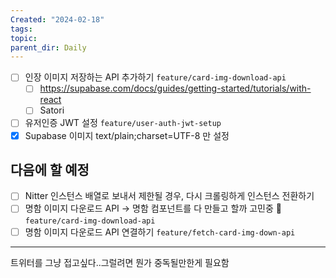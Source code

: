 ```yaml
---
Created: "2024-02-18"
tags: 
topic: 
parent_dir: Daily
---
```

- [ ] 인장 이미지 저장하는 API 추가하기 `feature/card-img-download-api`
	- [ ] https://supabase.com/docs/guides/getting-started/tutorials/with-react
	- [ ] Satori
- [ ] 유저인증 JWT 설정 `feature/user-auth-jwt-setup`
- [x] Supabase 이미지 text/plain;charset=UTF-8 만 설정
## 다음에 할 예정
- [ ] Nitter 인스턴스 배열로 보내서 제한될 경우, 다시 크롤링하게 인스턴스 전환하기
- [ ] 명함 이미지 다운로드 API -> 명함 컴포넌트를 다 만들고 할까 고민중 🤔 `feature/card-img-download-api`
- [ ] 명함 이미지 다운로드 API 연결하기 `feature/fetch-card-img-down-api`

---
트위터를 그냥 접고싶다..그럴려면 뭔가 중독될만한게 필요함